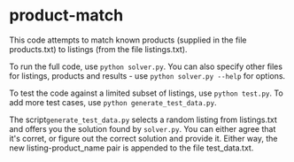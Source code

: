 # product-match

This code attempts to match known products (supplied in the file products.txt) to listings (from the file listings.txt).

To run the full code, use `python solver.py`. You can also specify other files for listings, products and results - use `python solver.py --help` for options.

To test the code against a limited subset of listings, use `python test.py`. To add more test cases, use `python generate_test_data.py`.

The script`generate_test_data.py` selects a random listing from listings.txt and offers you the solution found by `solver.py`. You can either agree that it's corret, or figure out the correct solution and provide it. Either way, the new listing-product_name pair is appended to the file test_data.txt.
